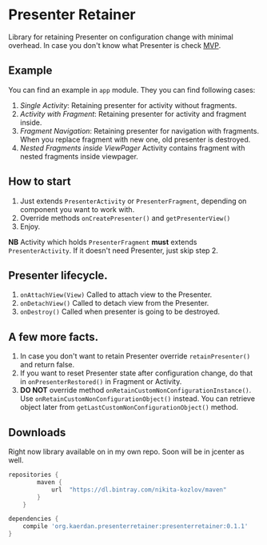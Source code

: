 # Presenter Retainer

Library for retaining Presenter on configuration change with minimal overhead. 
In case you don't know what Presenter is check [MVP](https://en.wikipedia.org/wiki/Model–view–presenter).

## Example
You can find an example in `app` module. They you can find following cases:

1. *Single Activity*: Retaining presenter for activity without fragments.
2. *Activity with Fragment*: Retaining presenter for activity and fragment inside.
3. *Fragment Navigation*: Retaining presenter for navigation with fragments. When you replace fragment with new one, old presenter is destroyed.
4. *Nested Fragments inside ViewPager* Activity contains fragment with nested fragments inside viewpager.


## How to start
1. Just extends `PresenterActivity` or `PresenterFragment`, depending on component you want to work with.
2. Override methods `onCreatePresenter()` and `getPresenterView()`
3. Enjoy.

__NB__ Activity which holds `PresenterFragment` __must__ extends `PresenterActivity`. If it doesn't need Presenter, just skip step 2.

## Presenter lifecycle.
1. `onAttachView(View)` Called to attach view to the Presenter.
2. `onDetachView()` Called to detach view from the Presenter.
3. `onDestroy()` Called when presenter is going to be destroyed.

## A few more facts.
1. In case you don't want to retain Presenter override `retainPresenter()` and return false.
2. If you want to reset Presenter state after configuration change, do that in `onPresenterRestored()` in Fragment or Activity.
3. __DO NOT__ override method `onRetainCustomNonConfigurationInstance()`. Use `onRetainCustomNonConfigurationObject()` instead. You can retrieve object later from `getLastCustomNonConfigurationObject()` method.

## Downloads

Right now library available on in my own repo. Soon will be in jcenter as well.
```groovy
repositories {
        maven {
            url  "https://dl.bintray.com/nikita-kozlov/maven"
        }
    }
```
```groovy
dependencies {
    compile 'org.kaerdan.presenterretainer:presenterretainer:0.1.1'
}
```

